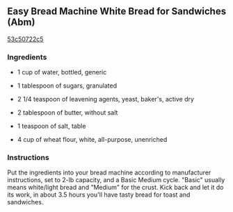 ## Easy Bread Machine White Bread for Sandwiches (Abm)

[53c50722c5](http://www.food.com/recipe/easy-bread-machine-white-bread-for-sandwiches-abm-463228)

### Ingredients

 - 1 cup of water, bottled, generic

 - 1 tablespoon of sugars, granulated

 - 2 1/4 teaspoon of leavening agents, yeast, baker's, active dry

 - 2 tablespoon of butter, without salt

 - 1 teaspoon of salt, table

 - 4 cup of wheat flour, white, all-purpose, unenriched

### Instructions

Put the ingredients into your bread machine according to manufacturer instructions, set to 2-lb capacity, and a Basic Medium cycle. "Basic" usually means white/light bread and "Medium" for the crust. Kick back and let it do its work, in about 3.5 hours you'll have tasty bread for toast and sandwiches.